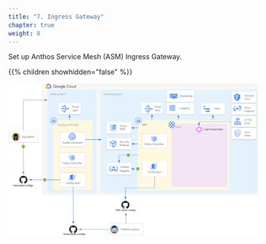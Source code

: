 ```yaml
---
title: "7. Ingress Gateway"
chapter: true
weight: 8
---
```

Set up Anthos Service Mesh (ASM) Ingress Gateway.

{{% children showhidden="false" %}}

![Ingress Gateway overview](/images/ingress-gateway-overview.png?width=50pc)